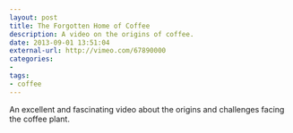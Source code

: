 ```yaml
---
layout: post
title: The Forgotten Home of Coffee
description: A video on the origins of coffee.
date: 2013-09-01 13:51:04
external-url: http://vimeo.com/67890000
categories:
- 
tags:
- coffee
---
```


An excellent and fascinating video about the origins and challenges facing the coffee plant.